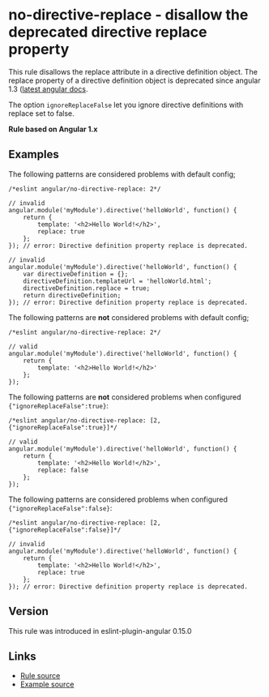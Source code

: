 <!-- WARNING: Generated documentation. Edit docs and examples in the rule and examples file ('rules/no-directive-replace.js', 'examples/no-directive-replace.js'). -->

# no-directive-replace - disallow the deprecated directive replace property

This rule disallows the replace attribute in a directive definition object.
The replace property of a directive definition object is deprecated since angular 1.3 ([latest angular docs](https://docs.angularjs.org/api/ng/service/$compile).

The option `ignoreReplaceFalse` let you ignore directive definitions with replace set to false.

**Rule based on Angular 1.x**

## Examples

The following patterns are considered problems with default config;

    /*eslint angular/no-directive-replace: 2*/

    // invalid
    angular.module('myModule').directive('helloWorld', function() {
        return {
            template: '<h2>Hello World!</h2>',
            replace: true
        };
    }); // error: Directive definition property replace is deprecated.

    // invalid
    angular.module('myModule').directive('helloWorld', function() {
        var directiveDefinition = {};
        directiveDefinition.templateUrl = 'helloWorld.html';
        directiveDefinition.replace = true;
        return directiveDefinition;
    }); // error: Directive definition property replace is deprecated.

The following patterns are **not** considered problems with default config;

    /*eslint angular/no-directive-replace: 2*/

    // valid
    angular.module('myModule').directive('helloWorld', function() {
        return {
            template: '<h2>Hello World!</h2>'
        };
    });

The following patterns are **not** considered problems when configured `{"ignoreReplaceFalse":true}`:

    /*eslint angular/no-directive-replace: [2,{"ignoreReplaceFalse":true}]*/

    // valid
    angular.module('myModule').directive('helloWorld', function() {
        return {
            template: '<h2>Hello World!</h2>',
            replace: false
        };
    });

The following patterns are considered problems when configured `{"ignoreReplaceFalse":false}`:

    /*eslint angular/no-directive-replace: [2,{"ignoreReplaceFalse":false}]*/

    // invalid
    angular.module('myModule').directive('helloWorld', function() {
        return {
            template: '<h2>Hello World!</h2>',
            replace: true
        };
    }); // error: Directive definition property replace is deprecated.

## Version

This rule was introduced in eslint-plugin-angular 0.15.0

## Links

* [Rule source](/rules/no-directive-replace.js)
* [Example source](/examples/no-directive-replace.js)
